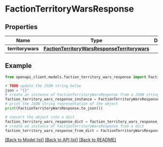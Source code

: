 # FactionTerritoryWarsResponse


## Properties

Name | Type | Description | Notes
------------ | ------------- | ------------- | -------------
**territorywars** | [**FactionTerritoryWarsResponseTerritorywars**](FactionTerritoryWarsResponseTerritorywars.md) |  | 

## Example

```python
from openapi_client.models.faction_territory_wars_response import FactionTerritoryWarsResponse

# TODO update the JSON string below
json = "{}"
# create an instance of FactionTerritoryWarsResponse from a JSON string
faction_territory_wars_response_instance = FactionTerritoryWarsResponse.from_json(json)
# print the JSON string representation of the object
print(FactionTerritoryWarsResponse.to_json())

# convert the object into a dict
faction_territory_wars_response_dict = faction_territory_wars_response_instance.to_dict()
# create an instance of FactionTerritoryWarsResponse from a dict
faction_territory_wars_response_from_dict = FactionTerritoryWarsResponse.from_dict(faction_territory_wars_response_dict)
```
[[Back to Model list]](../README.md#documentation-for-models) [[Back to API list]](../README.md#documentation-for-api-endpoints) [[Back to README]](../README.md)


